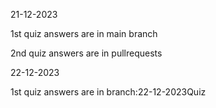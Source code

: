 21-12-2023

1st quiz answers are in main branch

2nd quiz answers are in pullrequests

22-12-2023

1st quiz answers are in branch:22-12-2023Quiz

